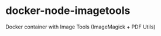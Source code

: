 docker-node-imagetools
======================

Docker container with Image Tools (ImageMagick + PDF Utils)

